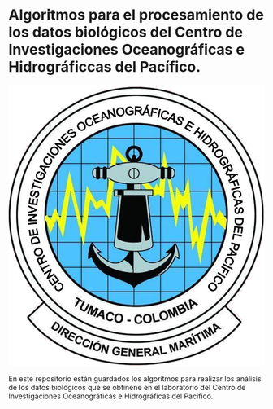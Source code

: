 # Algoritmos para el procesamiento de los datos biológicos del Centro de Investigaciones Oceanográficas e Hidrográficcas del Pacífico.

![](logo_cccp.png)

En este repositorio están guardados los algoritmos para realizar los análisis de los datos biológicos que se obtinene en el laboratorio del Centro de Investigaciones Oceanográficas e Hidrográficas del Pacífico.
